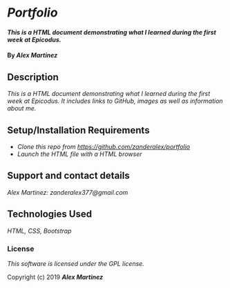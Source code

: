 # _Portfolio_

#### _This is a HTML document demonstrating what I learned during the first week at Epicodus._

#### By _**Alex Martinez**_

## Description

_This is a HTML document demonstrating what I learned during the first week at Epicodus.  It includes links to GitHub, images as well as information about me._

## Setup/Installation Requirements

* _Clone this repo from https://github.com/zanderalex/portfolio_
* _Launch the HTML file with a HTML browser_



## Support and contact details

_Alex Martinez: zanderalex377@gmail.com_

## Technologies Used

_HTML, CSS, Bootstrap_

### License

*This software is licensed under the GPL license.*

Copyright (c) 2019 **_Alex Martinez_**
